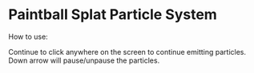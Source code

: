 # Paintball Splat Particle System

How to use:

Continue to click anywhere on the screen to continue emitting particles.
Down arrow will pause/unpause the particles.
